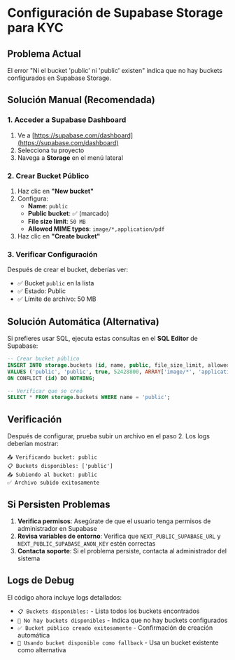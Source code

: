 # Configuración de Supabase Storage para KYC

## Problema Actual
El error "Ni el bucket 'public' ni 'public' existen" indica que no hay buckets configurados en Supabase Storage.

## Solución Manual (Recomendada)

### 1. Acceder a Supabase Dashboard
1. Ve a [https://supabase.com/dashboard](https://supabase.com/dashboard)
2. Selecciona tu proyecto
3. Navega a **Storage** en el menú lateral

### 2. Crear Bucket Público
1. Haz clic en **"New bucket"**
2. Configura:
   - **Name**: `public`
   - **Public bucket**: ✅ (marcado)
   - **File size limit**: `50 MB`
   - **Allowed MIME types**: `image/*,application/pdf`
3. Haz clic en **"Create bucket"**

### 3. Verificar Configuración
Después de crear el bucket, deberías ver:
- ✅ Bucket `public` en la lista
- ✅ Estado: Public
- ✅ Límite de archivo: 50 MB

## Solución Automática (Alternativa)

Si prefieres usar SQL, ejecuta estas consultas en el **SQL Editor** de Supabase:

```sql
-- Crear bucket público
INSERT INTO storage.buckets (id, name, public, file_size_limit, allowed_mime_types)
VALUES ('public', 'public', true, 52428800, ARRAY['image/*', 'application/pdf'])
ON CONFLICT (id) DO NOTHING;

-- Verificar que se creó
SELECT * FROM storage.buckets WHERE name = 'public';
```

## Verificación

Después de configurar, prueba subir un archivo en el paso 2. Los logs deberían mostrar:

```
📤 Verificando bucket: public
📋 Buckets disponibles: ['public']
📤 Subiendo al bucket: public
✅ Archivo subido exitosamente
```

## Si Persisten Problemas

1. **Verifica permisos**: Asegúrate de que el usuario tenga permisos de administrador en Supabase
2. **Revisa variables de entorno**: Verifica que `NEXT_PUBLIC_SUPABASE_URL` y `NEXT_PUBLIC_SUPABASE_ANON_KEY` estén correctas
3. **Contacta soporte**: Si el problema persiste, contacta al administrador del sistema

## Logs de Debug

El código ahora incluye logs detallados:
- `📋 Buckets disponibles:` - Lista todos los buckets encontrados
- `🔄 No hay buckets disponibles` - Indica que no hay buckets configurados
- `✅ Bucket público creado exitosamente` - Confirmación de creación automática
- `🔄 Usando bucket disponible como fallback` - Usa un bucket existente como alternativa
